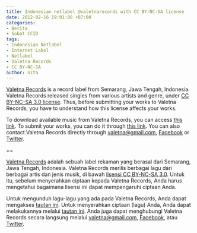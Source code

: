 ```yaml
---
title: Indonesian netlabel @valetnarecords with CC BY-NC-SA license
date: 2012-02-16 19:01:00 +07:00
categories:
- Berita
- Sobat CCID
tags:
- Indonesian Netlabel
- Internet Label
- Netlabel
- Valetna Records
- CC BY-NC-SA
author: nita
---
```


[Valetna Records](http://valetna.wordpress.com/) is a record label from Semarang, Jawa Tengah, Indonesia. Valetna Records released singles from various artists and genre, under [CC BY-NC-SA 3.0 license](http://wiki.creativecommons.org/Licenses/by-nc-sa/3.0LegalText_%28Indonesian%29). Thus, before submitting your works to Valetna Records, you have to understand how this license affects your works.

To download available music from Valetna Records, you can access [this link](http://valetna.wordpress.com/releases/). To submit your works, you can do it through [this link](http://valetna.wordpress.com/submission/). You can also contact Valetna Records directly through valetna@gmail.com, [Facebook](http://www.facebook.com/profile.php?id=100003035193772) or [Twitter](http://twitter.com/#!/valetnarecords).

==

[Valetna Records](http://valetna.wordpress.com/) adalah sebuah label rekaman yang berasal dari Semarang, Jawa Tengah, Indonesia. Valetna Records merilis berbagai lagu dari berbagai artis dan jenis musik, di bawah [lisensi CC BY-NC-SA 3.0](http://wiki.creativecommons.org/Licenses/by-nc-sa/3.0LegalText_%28Indonesian%29). Untuk itu, sebelum menyerahkan ciptaan kepada Valetna Records, Anda harus mengetahui bagaimana lisensi ini dapat mempengaruhi ciptaan Anda.

Untuk mengunduh lagu-lagu yang ada pada Valetna Records, Anda dapat mengakses [tautan ini](http://valetna.wordpress.com/releases/). Untuk menyerahkan ciptaan (lagu) Anda, Anda dapat melakukannya melalui [tautan ini](http://valetna.wordpress.com/submission/). Anda juga dapat menghubungi Valetna Records secara langsung melalui valetna@gmail.com, [Facebook](http://www.facebook.com/profile.php?id=100003035193772), atau [Twitter](http://twitter.com/#!/valetnarecords).
